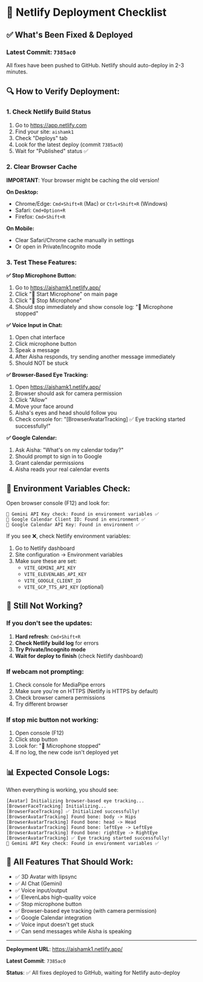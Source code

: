 # 🚀 Netlify Deployment Checklist

## ✅ What's Been Fixed & Deployed

### **Latest Commit: `7385ac0`**
All fixes have been pushed to GitHub. Netlify should auto-deploy in 2-3 minutes.

## 🔍 **How to Verify Deployment:**

### **1. Check Netlify Build Status**
1. Go to https://app.netlify.com
2. Find your site: `aishamk1`
3. Check "Deploys" tab
4. Look for the latest deploy (commit `7385ac0`)
5. Wait for "Published" status ✅

### **2. Clear Browser Cache**
**IMPORTANT**: Your browser might be caching the old version!

**On Desktop:**
- Chrome/Edge: `Cmd+Shift+R` (Mac) or `Ctrl+Shift+R` (Windows)
- Safari: `Cmd+Option+R`
- Firefox: `Cmd+Shift+R`

**On Mobile:**
- Clear Safari/Chrome cache manually in settings
- Or open in Private/Incognito mode

### **3. Test These Features:**

**✅ Stop Microphone Button:**
1. Go to https://aishamk1.netlify.app/
2. Click "🎤 Start Microphone" on main page
3. Click "🛑 Stop Microphone"
4. Should stop immediately and show console log: "🛑 Microphone stopped"

**✅ Voice Input in Chat:**
1. Open chat interface
2. Click microphone button
3. Speak a message
4. After Aisha responds, try sending another message immediately
5. Should NOT be stuck

**✅ Browser-Based Eye Tracking:**
1. Open https://aishamk1.netlify.app/
2. Browser should ask for camera permission
3. Click "Allow"
4. Move your face around
5. Aisha's eyes and head should follow you
6. Check console for: "[BrowserAvatarTracking] ✅ Eye tracking started successfully!"

**✅ Google Calendar:**
1. Ask Aisha: "What's on my calendar today?"
2. Should prompt to sign in to Google
3. Grant calendar permissions
4. Aisha reads your real calendar events

## 🔑 **Environment Variables Check:**

Open browser console (F12) and look for:

```
🔑 Gemini API Key check: Found in environment variables ✅
🔑 Google Calendar Client ID: Found in environment ✅
🔑 Google Calendar API Key: Found in environment ✅
```

If you see ❌, check Netlify environment variables:
1. Go to Netlify dashboard
2. Site configuration → Environment variables
3. Make sure these are set:
   - `VITE_GEMINI_API_KEY`
   - `VITE_ELEVENLABS_API_KEY`
   - `VITE_GOOGLE_CLIENT_ID`
   - `VITE_GCP_TTS_API_KEY` (optional)

## 🐛 **Still Not Working?**

### **If you don't see the updates:**
1. **Hard refresh**: `Cmd+Shift+R`
2. **Check Netlify build log** for errors
3. **Try Private/Incognito mode**
4. **Wait for deploy to finish** (check Netlify dashboard)

### **If webcam not prompting:**
1. Check console for MediaPipe errors
2. Make sure you're on HTTPS (Netlify is HTTPS by default)
3. Check browser camera permissions
4. Try different browser

### **If stop mic button not working:**
1. Open console (F12)
2. Click stop button
3. Look for: "🛑 Microphone stopped"
4. If no log, the new code isn't deployed yet

## 📊 **Expected Console Logs:**

When everything is working, you should see:
```
[Avatar] Initializing browser-based eye tracking...
[BrowserFaceTracking] Initializing...
[BrowserFaceTracking] ✅ Initialized successfully!
[BrowserAvatarTracking] Found bone: body -> Hips
[BrowserAvatarTracking] Found bone: head -> Head
[BrowserAvatarTracking] Found bone: leftEye -> LeftEye
[BrowserAvatarTracking] Found bone: rightEye -> RightEye
[BrowserAvatarTracking] ✅ Eye tracking started successfully!
🔑 Gemini API Key check: Found in environment variables ✅
```

## 🎯 **All Features That Should Work:**

- ✅ 3D Avatar with lipsync
- ✅ AI Chat (Gemini)
- ✅ Voice input/output
- ✅ ElevenLabs high-quality voice
- ✅ Stop microphone button
- ✅ Browser-based eye tracking (with camera permission)
- ✅ Google Calendar integration
- ✅ Voice input doesn't get stuck
- ✅ Can send messages while Aisha is speaking

---

**Deployment URL**: https://aishamk1.netlify.app/

**Latest Commit**: `7385ac0`

**Status**: ✅ All fixes deployed to GitHub, waiting for Netlify auto-deploy
